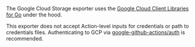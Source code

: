The Google Cloud Storage exporter uses the [Google Cloud Client Libraries for Go](https://pkg.go.dev/cloud.google.com/go#hdr-Authentication_and_Authorization) under the hood.

This exporter does not accept Action-level inputs for credentials or path to credentials files. Authenticating to GCP via [google-github-actions/auth](https://github.com/google-github-actions/auth) is recommended.
